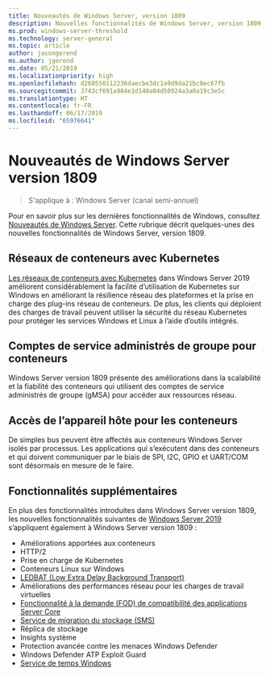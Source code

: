 ```yaml
---
title: Nouveautés de Windows Server, version 1809
description: Nouvelles fonctionnalités de Windows Server, version 1809
ms.prod: windows-server-threshold
ms.technology: server-general
ms.topic: article
author: jasongerend
ms.author: jgerend
ms.date: 05/21/2019
ms.localizationpriority: high
ms.openlocfilehash: d268550112236daecbe3dc1a9d9da21bc8ec67fb
ms.sourcegitcommit: 3743cf691a984e1d140a04d50924a3a0a19c3e5c
ms.translationtype: HT
ms.contentlocale: fr-FR
ms.lasthandoff: 06/17/2019
ms.locfileid: "65976641"
---
```

# <a name="whats-new-in-windows-server-version-1809"></a>Nouveautés de Windows Server version 1809

>S'applique à : Windows Server (canal semi-annuel)

Pour en savoir plus sur les dernières fonctionnalités de Windows, consultez [Nouveautés de Windows Server](whats-new-in-windows-server.md). Cette rubrique décrit quelques-unes des nouvelles fonctionnalités de Windows Server, version 1809.

## <a name="container-networking-with-kubernetes"></a>Réseaux de conteneurs avec Kubernetes

[Les réseaux de conteneurs avec Kubernetes](https://docs.microsoft.com/windows-server/networking/sdn/technologies/containers/container-networking-overview) dans Windows Server 2019 améliorent considérablement la facilité d’utilisation de Kubernetes sur Windows en améliorant la résilience réseau des plateformes et la prise en charge des plug-ins réseau de conteneurs. De plus, les clients qui déploient des charges de travail peuvent utiliser la sécurité du réseau Kubernetes pour protéger les services Windows et Linux à l’aide d’outils intégrés.

## <a name="group-managed-service-accounts-for-containers"></a>Comptes de service administrés de groupe pour conteneurs

Windows Server version 1809 présente des améliorations dans la scalabilité et la fiabilité des conteneurs qui utilisent des comptes de service administrés de groupe (gMSA) pour accéder aux ressources réseau. 

## <a name="host-device-access-for-containers"></a>Accès de l’appareil hôte pour les conteneurs

De simples bus peuvent être affectés aux conteneurs Windows Server isolés par processus. Les applications qui s’exécutent dans des conteneurs et qui doivent communiquer par le biais de SPI, I2C, GPIO et UART/COM sont désormais en mesure de le faire.

## <a name="additional-features"></a>Fonctionnalités supplémentaires
En plus des fonctionnalités introduites dans Windows Server version 1809, les nouvelles fonctionnalités suivantes de [Windows Server 2019](../get-started-19/get-started-19.md) s’appliquent également à Windows Server version 1809 :

* Améliorations apportées aux conteneurs
* HTTP/2
* Prise en charge de Kubernetes
* Conteneurs Linux sur Windows
* [LEDBAT (Low Extra Delay Background Transport)](https://blogs.technet.microsoft.com/networking/2018/07/25/ledbat/)
* Améliorations des performances réseau pour les charges de travail virtuelles
* [Fonctionnalité à la demande (FOD) de compatibilité des applications Server Core](https://docs.microsoft.com/windows-server/get-started-19/install-fod-19)
* [Service de migration du stockage (SMS)](../storage/whats-new-in-storage.md#storage-spaces-direct)
* Réplica de stockage
* Insights système 
* Protection avancée contre les menaces Windows Defender
* Windows Defender ATP Exploit Guard
* [Service de temps Windows](https://docs.microsoft.com/windows-server/networking/windows-time-service/insider-preview)

